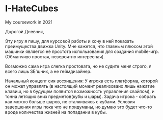 # I-HateCubes
 My coursework in 2021
 
Дорогой Дневник, 

Эту игру я пишу, для курсовой работы и хочу в ней показать преимущества движка Unity. Мне кажется, что главным плюсом этой машинки является её простота использования для создания mobile-игр. (Обманчиво простая, невероятно интересная). 

Возможно сама игра слегка простовата, но не судите меня строго, я всего лишь SE'шник, а не геймдизайнер.

Начальный концепт сия восхищения: У игрока есть платформа, которой он может управлять (в настоящий момент реализовано лишь нажатие клавиш, но в будущем появится возможность управления свайпом), и тонна летящих вниз предметов(кубы и шары). Задача игрока - собрать как можно больше шаров, не сталкиваясь с кубами. Условия завершения игры пока что не придуманы, но думаю это будет что-то вроде количества жизней на попадании в кубы.

